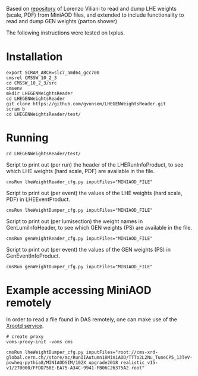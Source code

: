 Based on [repository](https://github.com/lviliani/LHEWeightsReader) of Lorenzo Viliani to read and dump LHE weights (scale, PDF) from MiniAOD files, and extended to include functionality to read and dump GEN weights (parton shower)

The following instructions were tested on lxplus.

# Installation

```
export SCRAM_ARCH=slc7_amd64_gcc700  
cmsrel CMSSW_10_2_3
cd CMSSW_10_2_3/src
cmsenv   
mkdir LHEGENWeightsReader  
cd LHEGENWeightsReader
git clone https://github.com/gvonsem/LHEGENWeightsReader.git
scram b
cd LHEGENWeightsReader/test/
```

# Running

```
cd LHEGENWeightsReader/test/
```

Script to print out (per run) the header of the LHERunInfoProduct, to see which LHE weights (hard scale, PDF) are available in the file.

```
cmsRun lheWeightReader_cfg.py inputFiles="MINIAOD_FILE"
```

Script to print out (per event) the values of the LHE weights (hard scale, PDF) in LHEEventProduct.

```
cmsRun lheWeightDumper_cfg.py inputFiles="MINIAOD_FILE"
```

Script to print out (per lumisection) the weight names in GenLumiInfoHeader, to see which GEN weights (PS) are available in the file.

```
cmsRun genWeightReader_cfg.py inputFiles="MINIAOD_FILE"
```

Script to print out (per event) the values of the GEN weights (PS) in GenEventInfoProduct.

```
cmsRun genWeightDumper_cfg.py inputFiles="MINIAOD_FILE"
```

# Example accessing MiniAOD remotely

In order to read a file found in DAS remotely, one can make use of the [Xrootd service](https://twiki.cern.ch/twiki/bin/view/CMSPublic/WorkBookXrootdService).
```
# create proxy
voms-proxy-init -voms cms

cmsRun lheWeightDumper_cfg.py inputFiles="root://cms-xrd-global.cern.ch//store/mc/RunIIAutumn18MiniAOD/TTTo2L2Nu_TuneCP5_13TeV-powheg-pythia8/MINIAODSIM/102X_upgrade2018_realistic_v15-v1/270000/FFDD758E-EA75-A34C-9941-FB06C26375A2.root"
```
